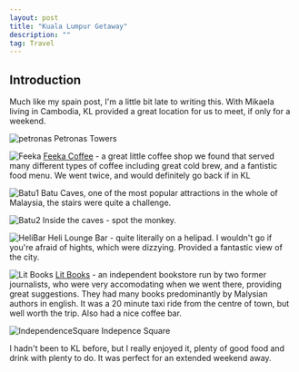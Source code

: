 ```yaml
---
layout: post
title: "Kuala Lumpur Getaway"
description: ""
tag: Travel
---
```

## Introduction 
Much like my spain post, I'm a little bit late to writing this. With Mikaela living in Cambodia, KL provided a great location for us to meet, if only for a weekend. 


![petronas](https://i.imgur.com/WQAGWxu.jpg)
Petronas Towers


![Feeka](https://i.imgur.com/xrfUQA9.jpg)
[Feeka Coffee](https://www.instagram.com/feekacoffeeroasters/?hl=en) - a great little coffee shop we found that served many different types of coffee including great cold brew, and a fantistic food menu. We went twice, and would definitely go back if in KL



![Batu1](https://i.imgur.com/Pk70F4B.jpg)
Batu Caves, one of the most popular attractions in the whole of Malaysia, the stairs were quite a challenge.


![Batu2](https://i.imgur.com/9qdbbqd.jpg)
Inside the caves - spot the monkey.



![HeliBar](https://i.imgur.com/L0glIkL.jpg)
Heli Lounge Bar - quite literally on a helipad. I wouldn't go if you're afraid of hights, which were dizzying. Provided a fantastic view of the city.


![Lit Books](https://i.imgur.com/9YATkqy.jpg)
[Lit Books](https://litbooks.com.my/about-us/) - an independent bookstore run by two former journalists, who were very accomodating when we went there, providing great suggestions. They had many books predominantly by Malysian authors in english. It was a 20 minute taxi ride from the centre of town, but well worth the trip. Also had a nice coffee bar.


![IndependenceSquare](https://i.imgur.com/aQ6ky6A.jpg)
Indepence Square

I hadn't been to KL before, but I really enjoyed it, plenty of good food and drink with plenty to do. It was perfect for an extended weekend away.
